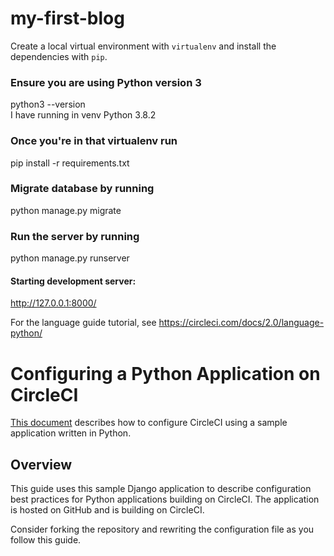 # my-first-blog
Create a local virtual environment with `virtualenv` and install the dependencies with `pip`.

### Ensure you are using Python version 3
python3 --version  
 I have running in venv Python 3.8.2
### Once you're in that virtualenv run 
pip install -r requirements.txt
### Migrate database by running
python manage.py migrate
### Run the server by running
python manage.py runserver
  #### Starting development server:
   http://127.0.0.1:8000/

For the language guide tutorial, see https://circleci.com/docs/2.0/language-python/

# Configuring a Python Application on CircleCI

[This document](https://circleci.com/docs/2.0/language-python/) describes how to configure CircleCI using a sample application written in Python.
## Overview

This guide uses this sample Django application to describe configuration best practices for Python applications building on CircleCI. The application is hosted on GitHub and is building on CircleCI.

Consider forking the repository and rewriting the configuration file as you follow this guide.

